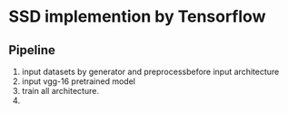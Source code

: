 # SSD implemention by Tensorflow

## Pipeline
1. input datasets by generator and preprocessbefore input architecture
2. input vgg-16 pretrained model  
3. train all architecture.   
4.   
